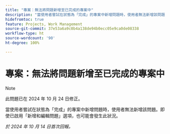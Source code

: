 ```yaml
---
title: "專案：無法將問題新增至已完成的專案中"
description: "當使用者嘗試在狀態為「完成」的專案中新增問題時，使用者無法新增該問題。即使已啟用「新增和編輯問題」選項，也可能會發生此狀況。"
hidefromtoc: true
feature: Projects, Work Management
source-git-commit: 37e53a6a9c0b4a138de94b0ecc05e9ca0de08338
workflow-type: ht
source-wordcount: '90'
ht-degree: 100%

---
```



# 專案：無法將問題新增至已完成的專案中

>[!NOTE]
>
>此問題已在 2024 年 10 月 24 日修正。

當使用者嘗試在狀態為「完成」的專案中新增問題時，使用者無法新增該問題。即使已啟用「新增和編輯問題」選項，也可能會發生此狀況。

_於 2024 年 10 月 14 日首次回報。_
